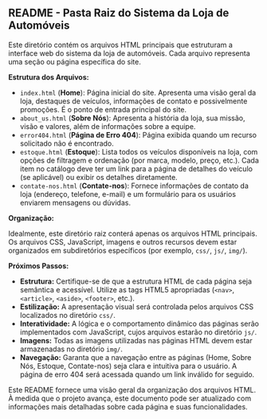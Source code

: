 ## README - Pasta Raiz do Sistema da Loja de Automóveis

Este diretório contém os arquivos HTML principais que estruturam a interface web do sistema da loja de automóveis. Cada arquivo representa uma seção ou página específica do site.

**Estrutura dos Arquivos:**

* `index.html` (**Home**): Página inicial do site. Apresenta uma visão geral da loja, destaques de veículos, informações de contato e possivelmente promoções. É o ponto de entrada principal do site.
* `about_us.html` (**Sobre Nós**): Apresenta a história da loja, sua missão, visão e valores, além de informações sobre a equipe.
* `error404.html` (**Página de Erro 404**): Página exibida quando um recurso solicitado não é encontrado.
* `estoque.html` (**Estoque**): Lista todos os veículos disponíveis na loja, com opções de filtragem e ordenação (por marca, modelo, preço, etc.). Cada item no catálogo deve ter um link para a página de detalhes do veículo (se aplicável) ou exibir os detalhes diretamente.
* `contate-nos.html` (**Contate-nos**): Fornece informações de contato da loja (endereço, telefone, e-mail) e um formulário para os usuários enviarem mensagens ou dúvidas.

**Organização:**

Idealmente, este diretório raiz conterá apenas os arquivos HTML principais. Os arquivos CSS, JavaScript, imagens e outros recursos devem estar organizados em subdiretórios específicos (por exemplo, `css/`, `js/`, `img/`).

**Próximos Passos:**

* **Estrutura:** Certifique-se de que a estrutura HTML de cada página seja semântica e acessível. Utilize as tags HTML5 apropriadas (`<nav>`, `<article>`, `<aside>`, `<footer>`, etc.).
* **Estilização:** A apresentação visual será controlada pelos arquivos CSS localizados no diretório `css/`.
* **Interatividade:** A lógica e o comportamento dinâmico das páginas serão implementados com JavaScript, cujos arquivos estarão no diretório `js/`.
* **Imagens:** Todas as imagens utilizadas nas páginas HTML devem estar armazenadas no diretório `img/`.
* **Navegação:** Garanta que a navegação entre as páginas (Home, Sobre Nós, Estoque, Contate-nos) seja clara e intuitiva para o usuário. A página de erro 404 será acessada quando um link inválido for seguido.

Este README fornece uma visão geral da organização dos arquivos HTML. À medida que o projeto avança, este documento pode ser atualizado com informações mais detalhadas sobre cada página e suas funcionalidades.
